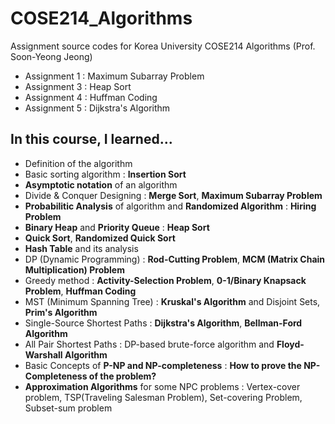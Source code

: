 # COSE214_Algorithms
Assignment source codes for Korea University COSE214 Algorithms (Prof. Soon-Yeong Jeong)

- Assignment 1 : Maximum Subarray Problem
- Assignment 3 : Heap Sort
- Assignment 4 : Huffman Coding
- Assignment 5 : Dijkstra's Algorithm

## In this course, I learned...

- Definition of the algorithm
- Basic sorting algorithm : **Insertion Sort**
- **Asymptotic notation** of an algorithm
- Divide & Conquer Designing : **Merge Sort**, **Maximum Subarray Problem**
- **Probabilitic Analysis** of algorithm and **Randomized Algorithm** : **Hiring Problem**
- **Binary Heap** and **Priority Queue** : **Heap Sort**
- **Quick Sort**, **Randomized Quick Sort**
- **Hash Table** and its analysis 
- DP (Dynamic Programming) : **Rod-Cutting Problem**, **MCM (Matrix Chain Multiplication) Problem**
- Greedy method : **Activity-Selection Problem**, **0-1/Binary Knapsack Problem**, **Huffman Coding**
- MST (Minimum Spanning Tree) : **Kruskal's Algorithm** and Disjoint Sets, **Prim's Algorithm**
- Single-Source Shortest Paths :  **Dijkstra's Algorithm**, **Bellman-Ford Algorithm**
- All Pair Shortest Paths : DP-based brute-force algorithm and **Floyd-Warshall Algorithm**
- Basic Concepts of **P-NP and NP-completeness** : **How to prove the NP-Completeness of the problem?**
- **Approximation Algorithms** for some NPC problems : Vertex-cover problem, TSP(Traveling Salesman Problem), Set-covering Problem, Subset-sum problem

